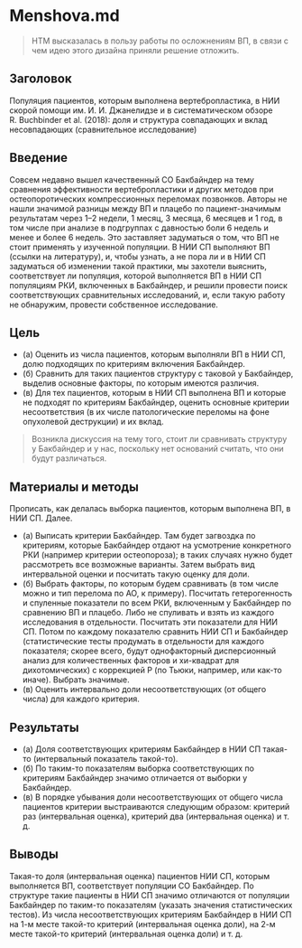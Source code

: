 # Menshova.md

> НТМ высказалась в пользу работы по осложнениям ВП, в связи с чем идею этого дизайна приняли решение отложить.

## Заголовок

Популяция пациентов, которым выполнена вертебропластика, в НИИ скорой помощи им. И. И. Джанелидзе и в систематическом обзоре R. Buchbinder et al. (2018): доля и структура совпадающих и вклад несовпадающих (сравнительное исследование)

## Введение

Совсем недавно вышел качественный СО Бакбайндер на тему сравнения эффективности вертебропластики и других методов при остеопоротических компрессионных переломах позвонков. Авторы не нашли значимой разницы между ВП и плацебо по пациент-значимым результатам через 1–2 недели, 1 месяц, 3 месяца, 6 месяцев и 1 год, в том числе при анализе в подгруппах с давностью боли 6 недель и менее и более 6 недель. Это заставляет задуматься о том, что ВП не стоит применять у изученной популяции. В НИИ СП выполняют ВП (ссылки на литературу), и, чтобы узнать, а не пора ли и в НИИ СП задуматься об изменении такой практики, мы захотели выяснить, соответствует ли популяция, которой выполняется ВП в НИИ СП популяциям РКИ, включенных в Бакбайндер, и решили провести поиск соответствующих сравнительных исследований, и, если такую работу не обнаружим, провести собственное исследование.

## Цель

* (а) Оценить из числа пациентов, которым выполняли ВП в НИИ СП, долю подходящих по критериям включения Бакбайндер.
* (б) Сравнить для таких пациентов структуру с таковой у Бакбайндер, выделив основные факторы, по которым имеются различия.
* (в) Для тех пациентов, которым в НИИ СП выполнена ВП и которые не подходят по критериям Бакбайндер, оценить основные критерии несоответствия (в их числе патологические переломы на фоне опухолевой деструкции) и их вклад.

> Возникла дискуссия на тему того, стоит ли сравнивать структуру у Бакбайндер и у нас, поскольку нет оснований считать, что они будут различаться.

## Материалы и методы

Прописать, как делалась выборка пациентов, которым выполнена ВП, в НИИ СП. Далее.

* (а) Выписать критерии Бакбайндер. Там будет загвоздка по критериям, которые Бакбайндер отдают на усмотрение конкретного РКИ (например критерии остеопороза); в таких случаях нужно будет рассмотреть все возможные варианты. Затем выбрать вид интервальной оценки и посчитать такую оценку для доли.
* (б) Выбрать факторы, по которым будем сравнивать (в том числе можно и тип перелома по AO, к примеру). Посчитать гетерогенность и спуленные показатели по всем РКИ, включенным у Бакбайндер по сравнению ВП и плацебо. Либо не спуливать и взять из каждого исследования в отдельности. Посчитать эти показатели для НИИ СП. Потом по каждому показателю сравнить НИИ СП и Бакбайндер (статистические тесты продумать в отдельности для каждого показателя; скорее всего, будут однофакторный дисперсионный анализ для количественных факторов и хи-квадрат для дихотомических) с коррекцией P (по Тьюки, например, или как-то иначе). Выбрать значимые.
* (в) Оценить интервально доли несоответствующих (от общего числа) для каждого критерия.

## Результаты

* (а) Доля соответствующих критериям Бакбайндер в НИИ СП такая-то (интервальный показатель такой-то).
* (б) По таким-то показателям выборка соответствующих по критериям Бакбайндер значимо отличается от выборки у Бакбайндер.
* (в) В порядке убывания доли несоответствующих от общего числа пациентов критерии выстраиваются следующим образом: критерий раз (интервальная оценка), критерий два (интервальная оценка) и т. д.

## Выводы

Такая-то доля (интервальная оценка) пациентов НИИ СП, которым выполняется ВП, соответствует популяции СО Бакбайндер. По структуре такие пациенты в НИИ СП значимо отличаются от популяции Бакбайндер по таким-то показателям (указать значения статистических тестов). Из числа несоответствующих критериям Бакбайндер в НИИ СП на 1-м месте такой-то критерий (интервальная оценка доли), на 2-м месте такой-то критерий (интервальная оценка доли) и т. д.